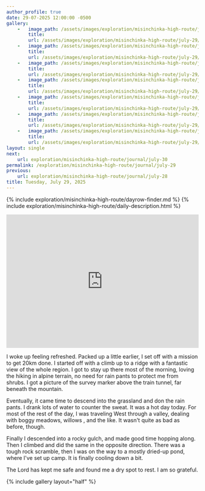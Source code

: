 ```yaml
---
author_profile: true
date: 29-07-2025 12:00:00 -0500
gallery: 
    -   image_path: /assets/images/exploration/misinchinka-high-route/july-29/small/9528.jpg
        title: 
        url: /assets/images/exploration/misinchinka-high-route/july-29/large/9528.jpg
    -   image_path: /assets/images/exploration/misinchinka-high-route/july-29/small/9529.jpg
        title: 
        url: /assets/images/exploration/misinchinka-high-route/july-29/large/9529.jpg
    -   image_path: /assets/images/exploration/misinchinka-high-route/july-29/small/9529.jpg
        title: 
        url: /assets/images/exploration/misinchinka-high-route/july-29/large/9529.jpg
    -   image_path: /assets/images/exploration/misinchinka-high-route/july-29/small/9530.jpg
        title: 
        url: /assets/images/exploration/misinchinka-high-route/july-29/large/9530.jpg
    -   image_path: /assets/images/exploration/misinchinka-high-route/july-29/small/9531.jpg
        title: 
        url: /assets/images/exploration/misinchinka-high-route/july-29/large/9531.jpg
    -   image_path: /assets/images/exploration/misinchinka-high-route/july-29/small/9532.jpg
        title: 
        url: /assets/images/exploration/misinchinka-high-route/july-29/large/9532.jpg
    -   image_path: /assets/images/exploration/misinchinka-high-route/july-29/small/9533.jpg
        title: 
        url: /assets/images/exploration/misinchinka-high-route/july-29/large/9533.jpg
layout: single
next:
    url: exploration/misinchinka-high-route/journal/july-30
permalink: /exploration/misinchinka-high-route/journal/july-29
previous:
    url: exploration/misinchinka-high-route/journal/july-28
title: Tuesday, July 29, 2025
---
```

{% include exploration/misinchinka-high-route/dayrow-finder.md %}
{% include exploration/misinchinka-high-route/daily-description.html %}

<iframe width="100%" height="350px" frameborder="0" allowfullscreen src="https://caltopo.com/m/K7R1JFS"></iframe>

I woke up feeling refreshed. Packed up a little earlier, I set off with a mission to get 20km done. I started off with a climb up to a ridge with a fantastic view of the whole region. I got to stay up there most of the morning, loving the hiking in alpine terrain, no need for rain pants to protect me from shrubs. I got a picture of the survey marker above the train tunnel, far beneath the mountain.

Eventually, it came time to descend into the grassland and don the rain pants. I drank lots of water to counter the sweat. It was a hot day today. For most of the rest of the day, I was traveling West through a valley, dealing with boggy meadows, willows , and the like. It wasn't quite as bad as before, though.

Finally I descended into a rocky gulch, and made good time hopping along. Then I climbed and did the same in the opposite direction. There was a tough rock scramble, then I was on the way to a mostly dried-up pond, where I've set up camp. It is finally cooling down a bit.

The Lord has kept me safe and found me a dry spot to rest. I am so grateful.

{% include gallery layout="half" %}